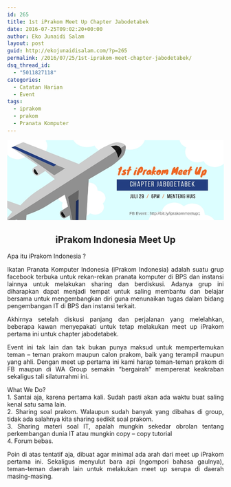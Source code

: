 ```yaml
---
id: 265
title: 1st iPrakom Meet Up Chapter Jabodetabek
date: 2016-07-25T09:02:20+00:00
author: Eko Junaidi Salam
layout: post
guid: http://ekojunaidisalam.com/?p=265
permalink: /2016/07/25/1st-iprakom-meet-chapter-jabodetabek/
dsq_thread_id:
  - "5011827118"
categories:
  - Catatan Harian
  - Event
tags:
  - iprakom
  - prakom
  - Pranata Komputer
---
```

![iprakom-meetup](/wp-content/uploads/2016/07/prakom.jpg)
<h2 style="text-align: center;">iPrakom Indonesia Meet Up</h2>

<p style="text-align: justify;">
  Apa itu iPrakom Indonesia ?
</p>

<p style="text-align: justify;">
  Ikatan Pranata Komputer Indonesia (iPrakom Indonesia) adalah suatu grup facebook terbuka untuk rekan-rekan pranata komputer di BPS dan instansi lainnya untuk melakukan sharing dan berdiskusi. Adanya grup ini diharapkan dapat menjadi tempat untuk saling membantu dan belajar bersama untuk mengembangkan diri guna menunaikan tugas dalam bidang pengembangan IT di BPS dan instansi terkait.
</p>

<p style="text-align: justify;">
  Akhirnya setelah diskusi panjang dan perjalanan yang melelahkan, beberapa kawan menyepakati untuk tetap melakukan meet up iPrakom pertama ini untuk chapter jabodetabek.<a name='more'></a>
</p>

<p style="text-align: justify;">
  Event ini tak lain dan tak bukan punya maksud untuk mempertemukan teman &#8211; teman prakom maupun calon prakom, baik yang terampil maupun yang ahli. Dengan meet up pertama ini kami harap teman-teman prakom di FB maupun di WA Group semakin &#8220;bergairah&#8221; mempererat keakraban sekaligus tali silaturrahmi ini.
</p>

<p style="text-align: justify;">
  What We Do?<br /> 1. Santai aja, karena pertama kali. Sudah pasti akan ada waktu buat saling kenal satu sama lain.<br /> 2. Sharing soal prakom. Walaupun sudah banyak yang dibahas di group, tidak ada salahnya kita sharing sedikit soal prakom.<br /> 3. Sharing materi soal IT, apalah mungkin sekedar obrolan tentang perkembangan dunia IT atau mungkin copy &#8211; copy tutorial<br /> 4. Forum bebas.
</p>

<p style="text-align: justify;">
  Poin di atas tentatif aja, dibuat agar minimal ada arah dari meet up iPrakom pertama ini. Sekaligus menyulut bara api (ngompori bahasa gaulnya), teman-teman daerah lain untuk melakukan meet up serupa di daerah masing-masing.
</p>
